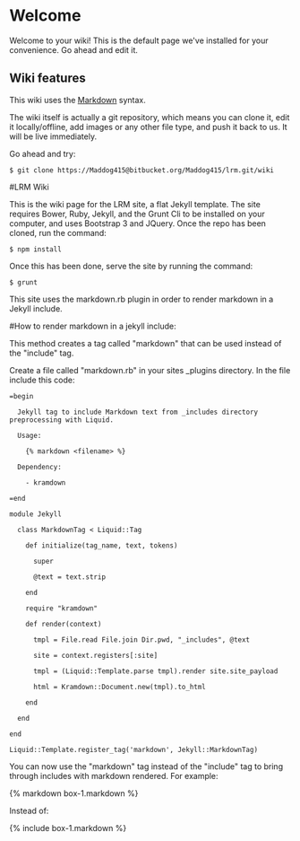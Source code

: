 # Welcome

Welcome to your wiki! This is the default page we've installed for your convenience. Go ahead and edit it.

## Wiki features

This wiki uses the [Markdown](http://daringfireball.net/projects/markdown/) syntax.

The wiki itself is actually a git repository, which means you can clone it, edit it locally/offline, add images or any other file type, and push it back to us. It will be live immediately.

Go ahead and try:

```
$ git clone https://Maddog415@bitbucket.org/Maddog415/lrm.git/wiki
```

#LRM Wiki


This is the wiki page for the LRM site, a flat Jekyll template. The site requires Bower, Ruby, Jekyll, and the Grunt Cli to be installed on your computer, and uses Bootstrap 3 and JQuery. Once the repo has been cloned, run the command:

```
$ npm install
```
Once this has been done, serve the site by running the command:

```
$ grunt
```

This site uses the markdown.rb plugin in order to render markdown in a Jekyll include.

#How to render markdown in a jekyll include:

This method creates a tag called "markdown" that can be used instead of the "include" tag.

Create a file called "markdown.rb" in your sites _plugins directory. In the file include this code:

```
=begin

  Jekyll tag to include Markdown text from _includes directory preprocessing with Liquid.

  Usage:

    {% markdown <filename> %}

  Dependency:

    - kramdown

=end

module Jekyll

  class MarkdownTag < Liquid::Tag

    def initialize(tag_name, text, tokens)

      super

      @text = text.strip

    end

    require "kramdown"

    def render(context)

      tmpl = File.read File.join Dir.pwd, "_includes", @text

      site = context.registers[:site]

      tmpl = (Liquid::Template.parse tmpl).render site.site_payload

      html = Kramdown::Document.new(tmpl).to_html

    end

  end

end

Liquid::Template.register_tag('markdown', Jekyll::MarkdownTag)
```

You can now use the "markdown" tag instead of the "include" tag to bring through includes with markdown rendered. For example:

{% markdown box-1.markdown %}

Instead of:

{% include box-1.markdown %}
